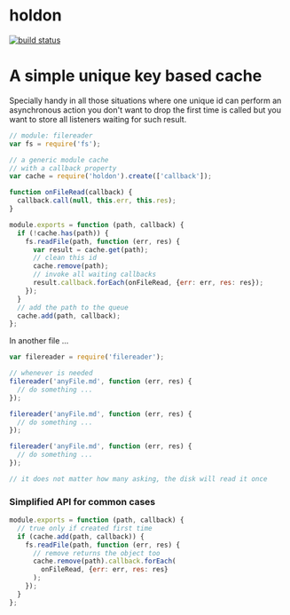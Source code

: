 holdon
======

[![build status](https://secure.travis-ci.org/WebReflection/holdon.png)](http://travis-ci.org/WebReflection/holdon)

# A simple unique key based cache

Specially handy in all those situations where one unique id can perform an asynchronous action you don't want to drop the first time is called but you want to store all listeners waiting for such result.

```js
// module: filereader
var fs = require('fs');

// a generic module cache
// with a callback property
var cache = require('holdon').create(['callback']);

function onFileRead(callback) {
  callback.call(null, this.err, this.res);
}

module.exports = function (path, callback) {
  if (!cache.has(path)) {
    fs.readFile(path, function (err, res) {
      var result = cache.get(path);
      // clean this id
      cache.remove(path);
      // invoke all waiting callbacks
      result.callback.forEach(onFileRead, {err: err, res: res});
    });
  }
  // add the path to the queue
  cache.add(path, callback);
};
```

In another file ...
```js
var filereader = require('filereader');

// whenever is needed
filereader('anyFile.md', function (err, res) {
  // do something ...
});

filereader('anyFile.md', function (err, res) {
  // do something ...
});

filereader('anyFile.md', function (err, res) {
  // do something ...
});

// it does not matter how many asking, the disk will read it once
```

### Simplified API for common cases
```js
module.exports = function (path, callback) {
  // true only if created first time
  if (cache.add(path, callback)) {
    fs.readFile(path, function (err, res) {
      // remove returns the object too
      cache.remove(path).callback.forEach(
        onFileRead, {err: err, res: res}
      );
    });
  }
};
```